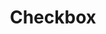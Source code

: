 ---
layout: pattern.njk
key: checkbox-legacy_it
title: Checkbox
parent: components-legacy_it
image: legacy/overview/checkbox.webp
keywords: 
order: 60
availablelanguages: 
    - de
    - en
---